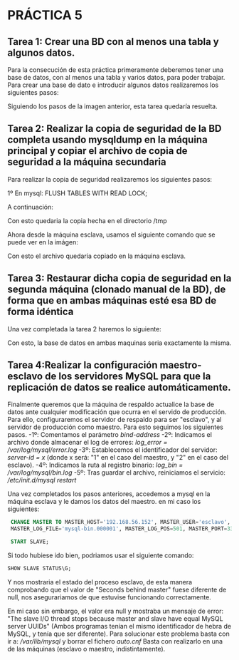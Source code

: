# PRÁCTICA 5
## Tarea 1: Crear una BD con al menos una tabla y algunos datos.

Para la consecución de esta práctica primeramente deberemos tener una base de datos, con al menos una tabla y varios datos, para poder trabajar. Para crear una base de dato e introducir algunos datos realizaremos los siguientes pasos:


Siguiendo los pasos de la imagen anterior, esta tarea quedaría resuelta.

## Tarea 2: Realizar la copia de seguridad de la BD completa usando mysqldump en la máquina principal y copiar el archivo de copia de seguridad a la máquina secundaria

Para realizar la copia de seguridad realizaremos los siguientes pasos:

1º En mysql: FLUSH TABLES WITH READ LOCK;

A continuación:


Con esto quedaria la copia hecha en el directorio /tmp

Ahora desde la máquina esclava, usamos el siguiente comando que se puede ver en la imágen:


Con esto el archivo quedaría copiado en la máquina esclava.

## Tarea 3: Restaurar dicha copia de seguridad en la segunda máquina (clonado manual de la BD), de forma que en ambas máquinas esté esa BD de forma idéntica

Una vez completada la tarea 2 haremos lo siguiente:


Con esto, la base de datos en ambas maquinas seria exactamente la misma.

## Tarea 4:Realizar la configuración maestro-esclavo de los servidores MySQL para que la replicación de datos se realice automáticamente.

Finalmente queremos que la máquina de respaldo actualice la base de datos ante cualquier modificación que ocurra en el servido de producción. Para ello, configuraremos el servidor de respaldo para ser "esclavo", y al servidor de producción como maestro. Para esto seguimos los siguientes pasos.
    -1º: Comentamos el parámetro *bind-address*
    -2º: Indicamos el archivo donde almacenar el log de errores: *log_error = /var/log/mysql/error.log*
    -3º: Establecemos el identificador del servidor: *server-id = x* (donde x será: "1" en el caso del maestro, y "2" en el caso del esclavo).
    -4º: Indicamos la ruta al registro binario: *log_bin = /var/log/mysql/bin.log*
    -5º: Tras guardar el archivo, reiniciamos el servicio: */etc/init.d/mysql restart*

Una vez completados los pasos anteriores, accedemos a mysql en la máquina esclava y le damos los datos del maestro. en mi caso los siguientes:

```sql
 CHANGE MASTER TO MASTER_HOST='192.168.56.152', MASTER_USER='esclavo', MASTER_PASSWORD='esclavo',
 MASTER_LOG_FILE='mysql-bin.000001', MASTER_LOG_POS=501, MASTER_PORT=3306;

 START SLAVE;
```

Si todo hubiese ido bien, podriamos usar el siguiente comando:

```sql
SHOW SLAVE STATUS\G;
```

Y nos mostraria el estado del proceso esclavo, de esta manera comprobando que el valor de "Seconds behind master" fuese diferente de null, nos asegurariamos de que estuvise funcionando correctamente.

En mi caso sin embargo, el valor era null y mostraba un mensaje de error: "The slave I/O thread stops because master and slave have equal MySQL server UUIDs" (Ambos programas tenían el mismo identificador de hebra de MySQL, y tenía que ser diferente). 
Para solucionar este problema basta con ir a: */var/lib/mysql* y borrar el fichero *auto.cnf*
Basta con realizarlo en una de las máquinas (esclavo o maestro, indistintamente).


